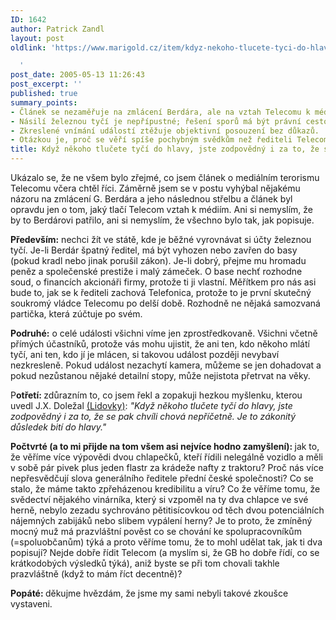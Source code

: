 ```yaml
---
ID: 1642
author: Patrick Zandl
layout: post
oldlink: 'https://www.marigold.cz/item/kdyz-nekoho-tlucete-tyci-do-hlavy-jste-zodpovedny-i-za-to-ze-se-pak-chvili-chova-nepricetne

  '
post_date: 2005-05-13 11:26:43
post_excerpt: ''
published: true
summary_points:
- Článek se nezaměřuje na zmlácení Berdára, ale na vztah Telecomu k médiím.
- Násilí železnou tyčí je nepřípustné; řešení sporů má být právní cestou.
- Zkreslené vnímání událostí ztěžuje objektivní posouzení bez důkazů.
- Otázkou je, proč se věří spíše pochybným svědkům než řediteli Telecomu.
title: Když někoho tlučete tyčí do hlavy, jste zodpovědný i za to, že se pak chvíli chová nepříčetně.
---
```


<p>Ukázalo se, že ne všem bylo zřejmé, co jsem článek o mediálním terorismu Telecomu včera chtěl říci. Záměrně jsem se v postu vyhýbal nějakému názoru na zmlácení G. Berdára a jeho následnou střelbu a článek byl opravdu jen o tom, jaký tlačí Telecom vztah k médiím. Ani si nemyslím, že by to Berdárovi patřilo, ani si nemyslím, že všechno bylo tak, jak popisuje. </p>

<p><strong>Především:</strong> nechci žít ve státě, kde je běžné vyrovnávat si účty železnou tyčí. Je-li Berdár špatný ředitel, má být vyhozen nebo zavřen do basy (pokud kradl nebo jinak porušil zákon). Je-li dobrý, přejme mu hromadu peněz a společenské prestiže i malý zámeček. O base nechť rozhodne soud, o financích akcionáři firmy, protože ti ji vlastní. Měřítkem pro nás asi bude to, jak se k řediteli zachová Telefonica, protože to je první skutečný soukromý vládce Telecomu po delší době. Rozhodně ne nějaká samozvaná partička, která zúčtuje po svém.</p>

<p><strong>Podruhé:</strong> o celé události všichni víme jen zprostředkovaně. Všichni včetně přímých účastníků, protože vás mohu ujistit, že ani ten, kdo někoho mlátí tyčí, ani ten, kdo jí je mlácen, si takovou událost později nevybaví nezkresleně. Pokud událost nezachytí kamera, můžeme se jen dohadovat a pokud nezůstanou nějaké detailní stopy, může nejistota přetrvat na věky. </p>

<p>P<strong>otřetí: </strong>zdůrazním to, co jsem řekl a zopakuji hezkou myšlenku, kterou uvedl J.X. Doležal <a href="http://lidovky.centrum.cz/archivln/clanek.phtml?id=354095">(Lidovky)</a>: <i>"Když někoho tlučete tyčí do hlavy, jste zodpovědný i za to, že se pak chvíli chová nepříčetně. Je to zákonitý důsledek bití do hlavy." </i></p>

<p><strong>Počtvrté (a to mi přijde na tom všem asi nejvíce hodno zamyšlení): </strong>jak to, že věříme více výpovědi dvou chlapečků, kteří řídili nelegálně vozidlo a měli v sobě pár pivek plus jeden flastr za krádeže nafty z traktoru? Proč nás více nepřesvědčují slova generálního ředitele přední české společnosti? Co se stalo, že máme takto zpřeházenou kredibilitu a víru? Co že věříme tomu, že svědectví nějakého vinárníka, který si vzpoměl na ty dva chlapce ve své herně, nebylo zezadu sychrováno pětitisícovkou od těch dvou potenciálních nájemných zabijáků nebo slibem vypálení herny? Je to proto, že zmíněný mocný muž má prazvláštní pověst co se chování ke spolupracovníkům (=spoluobčanům) týká a proto věříme tomu, že to mohl udělat tak, jak ti dva popisují? Nejde dobře řídit Telecom (a myslím si, že GB ho dobře řídí, co se krátkodobých výsledků týká), aniž byste se při tom chovali takhle prazvláštně (když to mám říct decentně)?</p>

<p><strong>Popáté: </strong>děkujme hvězdám, že jsme my sami nebyli takové zkoušce vystaveni.
</p>